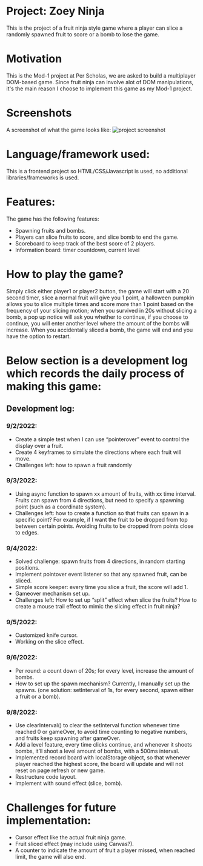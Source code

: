 # Project: Zoey Ninja
This is the project of a fruit ninja style game where a player can slice a randomly spawned fruit to score or a bomb to lose the game. 

# Motivation
This is the Mod-1 project at Per Scholas, we are asked to build a multiplayer DOM-based game. Since fruit ninja can involve alot of DOM manipulations, it's the main reason I choose to implement this game as my Mod-1 project.

# Screenshots
A screenshot of what the game looks like:
![project screenshot](https://res.cloudinary.com/defqd6pxk/image/upload/v1662822356/project_screenshot_qcamsg.png)

# Language/framework used:
This is a frontend project so HTML/CSS/Javascript is used, no additional libraries/frameworks is used.

# Features:
The game has the following features:
- Spawning fruits and bombs.
- Players can slice fruits to score, and slice bomb to end the game.
- Scoreboard to keep track of the best score of 2 players.
- Information board: timer countdown, current level

# How to play the game?
Simply click either player1 or player2 button, the game will start with a 20 second timer, slice a normal fruit will give you 1 point, a halloween pumpkin allows you to slice multiple times and score more than 1 point based on the frequency of your slicing motion; when you survived in 20s without slicing a bomb, a pop up notice will ask you whether to continue, if you choose to continue, you will enter another level where the amount of the bombs will increase. When you accidentally sliced a bomb, the game will end and you have the option to restart.

# Below section is a development log which records the daily process of making this game:
## Development log:
### 9/2/2022:
- Create a simple test when I can use “pointerover” event to control the display over a fruit.
- Create 4 keyframes to simulate the directions where each fruit will move.
- Challenges left: how to spawn a fruit randomly

### 9/3/2022:
- Using async function to spawn xx amount of fruits, with xx time interval. Fruits can spawn from 4 directions, but need to specify a spawning point (such as a coordinate system).
- Challenges left: how to create a function so that fruits can spawn in a specific point? For example, if I want the fruit to be dropped from top between certain points. Avoiding fruits to be dropped from points close to edges.

### 9/4/2022:
- Solved challenge: spawn fruits from 4 directions, in random starting positions.
- Implement pointover event listener so that any spawned fruit, can be sliced.
- Simple score keeper: every time you slice a fruit, the score will add 1.
- Gameover mechanism set up.
- Challenges left: How to set up “split” effect when slice the fruits? How to create a mouse trail effect to mimic the slicing effect in fruit ninja?

### 9/5/2022:
- Customized knife cursor.
- Working on the slice effect.

### 9/6/2022:
- Per round: a count down of 20s; for every level, increase the amount of bombs.
- How to set up the spawn mechanism? Currently, I manually set up the spawns. (one solution: setInterval of 1s, for every second, spawn either a fruit or a bomb).

### 9/8/2022:
- Use clearInterval() to clear the setInterval function whenever time reached 0 or gameOver, to avoid time counting to negative numbers, and fruits keep spawning after gameOver.
- Add a level feature, every time clicks continue, and whenever it shoots bombs, it’ll shoot a level amount of bombs, with a 500ms interval.
- Implemented record board with localStorage object, so that whenever player reached the highest score, the board will update and will not reset on page refresh or new game.
- Restructure code layout.
- Implement with sound effect (slice, bomb).

# Challenges for future implementation:
- Cursor effect like the actual fruit ninja game.
- Fruit sliced effect (may include using Canvas?).
- A counter to indicate the amount of fruit a player missed, when reached limit, the game will also end.

